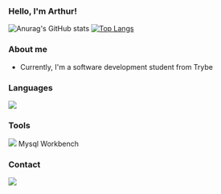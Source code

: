 ### Hello, I'm Arthur!
![Anurag's GitHub stats](https://github-readme-stats.vercel.app/api?username=ArthurCarvalhoS&show_icons=true&theme=radical) [![Top Langs](https://github-readme-stats.vercel.app/api/top-langs/?username=ArthurCarvalhoS&layout=compact)](https://github.com/ArthurCarvalhoS/github-readme-stats)

### About me
 - Currently, I'm a software development student from Trybe

 
### Languages
  <img src= "https://img.shields.io/badge/JavaScript-323330?style=for-the-badge&logo=javascript&logoColor=F7DF1E">
  
### Tools
  <img src= "https://img.shields.io/badge/VSCode-0078D4?style=for-the-badge&logo=visual%20studio%20code&logoColor=white"> Mysql Workbench

### Contact
<a href="https://www.linkedin.com/in/-arthurcarvalho-/">
  <img src= "https://img.shields.io/badge/LinkedIn-0077B5?style=for-the-badge&logo=linkedin&logoColor=white">
</a>




	

<!--
  <img src= "">
![Anurag's GitHub stats](https://github-readme-stats.vercel.app/api?username=ArthurCarvalhoS&show_icons=true)


<img src= "https://img.shields.io/badge/MySQL-005C84?style=for-the-badge&logo=mysql&logoColor=white">


<img src= "https://img.shields.io/badge/HTML5-E34F26?style=for-the-badge&logo=html5&logoColor=white"> 


### FrameWorks
  <img src= "https://img.shields.io/badge/Docker-2CA5E0?style=for-the-badge&logo=docker&logoColor=white"> <img src= "https://img.shields.io/badge/Node.js-339933?style=for-the-badge&logo=nodedotjs&logoColor=white"> <img src= "https://img.shields.io/badge/React-20232A?style=for-the-badge&logo=react&logoColor=61DAFB">


<a href="">
  <img src= "https://img.shields.io/badge/Gmail-D14836?style=for-the-badge&logo=gmail&logoColor=white">
</a>


**ArthurCarvalhoS/ArthurCarvalhoS** is a ✨ _special_ ✨ repository because its `README.md` (this file) appears on your GitHub profile.

Here are some ideas to get you started:

- 🔭 I’m currently working on ...
- 🌱 I’m currently learning ...
- 👯 I’m looking to collaborate on ...
- 🤔 I’m looking for help with ...
- 💬 Ask me about ...
- 📫 How to reach me: ...
- 😄 Pronouns: ...
- ⚡ Fun fact: ...
-->
